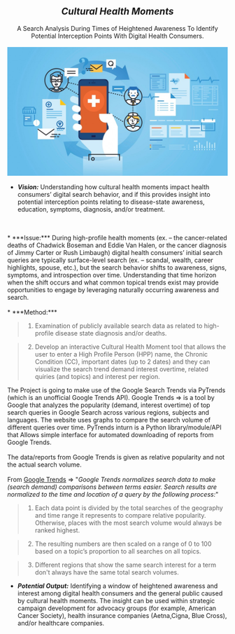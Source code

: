 ## <center> ***Cultural Health Moments*** 
<center>A Search Analysis During Times of Heightened Awareness To Identify Potential Interception Points With Digital Health Consumers.</center>
<br>
<center><img src="Assets/DigitalHealth.jpg" width=600/></center>

* ***Vision:*** Understanding how cultural health moments impact health consumers’ digital search behavior, and if this provides insight into potential interception points relating to disease-state awareness, education, symptoms, diagnosis, and/or treatment.
<br>
<br>
* ***Issue:*** During high-profile health moments (ex. – the cancer-related deaths of Chadwick Boseman and Eddie Van Halen, or the cancer diagnosis of Jimmy Carter or Rush Limbaugh) digital health consumers’ initial search queries are typically surface-level search (ex. – scandal, wealth, career highlights, spouse, etc.), but the search behavior shifts to awareness, signs, symptoms, and introspection over time. Understanding that time horizon when the shift occurs and what common topical trends exist  may provide opportunities to engage by leveraging naturally occurring awareness and search.
<br>
<br>
* ***Method:*** <br>

> 1. Examination of publicly available search data as related to high-profile disease state diagnosis and/or deaths. 

> 2. Develop an interactive Cultural Health Moment tool that allows the user to enter a High Profile Person (HPP) name, the Chronic Condition (CC), important dates (up to 2 dates) and they can visualize the search trend demand interest overtime, related quiries (and topics) and interest per region.

The Project is going to make use of the Google Search Trends via PyTrends (which is an unofficial Google Trends API). Google Trends => is a tool by Google that analyzes the popularity (demand, interest overtime) of top search queries in Google Search across various regions, subjects and languages. The website uses graphs to compare the search volume of different queries over time. PyTrends inturn is a Python library/module/API that Allows simple interface for automated downloading of reports from Google Trends. <br>
<br>
The data/reports from Google Trends is given as relative popularity and not the actual search volume. <br> <br>
From [Google Trends]("https://support.google.com/trends/answer/4365533?hl=en") =>
"*Google Trends normalizes search data to make (search demand) comparisons between terms easier. Search results are normalized to the time and location of a query by the following process:*"

> 1. Each data point is divided by the total searches of the geography and time range it represents to compare relative popularity. Otherwise, places with the most search volume would always be ranked highest.

> 2. The resulting numbers are then scaled on a range of 0 to 100 based on a topic’s proportion to all searches on all topics.

> 3. Different regions that show the same search interest for a term don't always have the same total search volumes.

* ***Potential Output:*** Identifying a window of heightened awareness and interest among digital health consumers and the general public caused by cultural health moments. The insight can be used within strategic campaign development for advocacy groups (for example, American Cancer Society), health insurance companies  (Aetna,Cigna, Blue Cross), and/or healthcare companies.